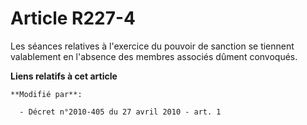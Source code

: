 # Article R227-4

Les séances relatives à l'exercice du pouvoir de sanction se tiennent valablement en l'absence des membres associés dûment
convoqués.

**Liens relatifs à cet article**

	**Modifié par**:

	  - Décret n°2010-405 du 27 avril 2010 - art. 1
